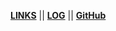 **[LINKS](links.md)** || **[LOG](TXT/mylog.txt)** || **[GitHub](https://github.com/asShidqi/os242/)**
